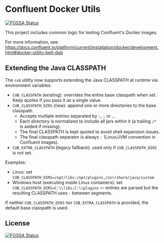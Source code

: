 # Confluent Docker Utils
[![FOSSA Status](https://app.fossa.com/api/projects/git%2Bgithub.com%2Fconfluentinc%2Fconfluent-docker-utils.svg?type=shield)](https://app.fossa.com/projects/git%2Bgithub.com%2Fconfluentinc%2Fconfluent-docker-utils?ref=badge_shield)


This project includes common logic for testing Confluent's Docker images.

For more information, see: https://docs.confluent.io/platform/current/installation/docker/development.html#docker-utility-belt-dub


## Extending the Java CLASSPATH

The `cub` utility now supports extending the Java CLASSPATH at runtime via environment variables:

- `CUB_CLASSPATH` (existing): overrides the entire base classpath when set. Keep quotes if you pass it as a single value.
- `CUB_CLASSPATH_DIRS` (new): append one or more directories to the base classpath.
  - Accepts multiple entries separated by `:`, `;` or `,`.
  - Each directory is normalized to include all jars within it (a trailing `/*` is added if missing).
  - The final CLASSPATH is kept quoted to avoid shell expansion issues.
  - The final classpath separator is always `:` (Linux/JVM convention in Confluent images).
- `CUB_EXTRA_CLASSPATH` (legacy fallback): used only if `CUB_CLASSPATH_DIRS` is not set.

Examples:
- Linux: set `CUB_CLASSPATH_DIRS=/opt/libs:/opt/plugins,/usr/share/java/custom`
- Windows host (executing inside Linux containers): set `CUB_CLASSPATH_DIRS=C:\\libs;C:\\plugins` — entries are parsed but the resulting CLASSPATH uses `:` between segments.

If neither `CUB_CLASSPATH_DIRS` nor `CUB_EXTRA_CLASSPATH` is provided, the default base classpath is used.

## License
[![FOSSA Status](https://app.fossa.com/api/projects/git%2Bgithub.com%2Fconfluentinc%2Fconfluent-docker-utils.svg?type=large)](https://app.fossa.com/projects/git%2Bgithub.com%2Fconfluentinc%2Fconfluent-docker-utils?ref=badge_large)
